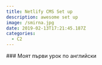 ```yaml
---
title: Netlify CMS Set up
description: awesome set up
image: /smirna.jpg
date: 2019-02-13T17:21:45.187Z
categories:
  - C2
---
```

<Categories />
### Моят първи урок по английски
